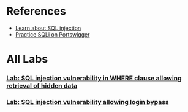# References
- [Learn about SQL injection](https://portswigger.net/web-security/sql-injection)
- [Practice SQLi on Portswigger](https://portswigger.net/web-security/all-labs#sql-injection)

# All Labs

### [Lab: SQL injection vulnerability in WHERE clause allowing retrieval of hidden data](https://portswigger.net/web-security/sql-injection/lab-retrieve-hidden-data)
### [Lab: SQL injection vulnerability allowing login bypass](https://portswigger.net/web-security/sql-injection/lab-login-bypass)
